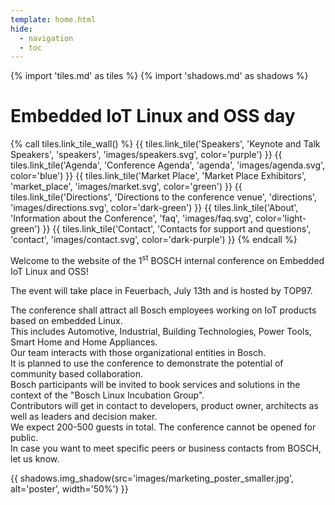 ```yaml
---
template: home.html
hide:
  - navigation
  - toc
---
```


{% import 'tiles.md' as tiles %}
{% import 'shadows.md' as shadows %}

# Embedded IoT Linux and OSS day

<!-- Color order: purple, blue, green; dark-green, light-green, dark-purple  -->

{% call tiles.link_tile_wall() %}
  {{ tiles.link_tile('Speakers', 'Keynote and Talk Speakers', 'speakers', 'images/speakers.svg', color='purple') }}
  {{ tiles.link_tile('Agenda', 'Conference Agenda', 'agenda', 'images/agenda.svg', color='blue') }}
  {{ tiles.link_tile('Market Place', 'Market Place Exhibitors', 'market_place', 'images/market.svg', color='green') }}
  {{ tiles.link_tile('Directions', 'Directions to the conference venue', 'directions', 'images/directions.svg', color='dark-green') }}
  {{ tiles.link_tile('About', 'Information about the Conference', 'faq', 'images/faq.svg', color='light-green') }}
  {{ tiles.link_tile('Contact', 'Contacts for support and questions', 'contact', 'images/contact.svg', color='dark-purple') }}
{% endcall %}

Welcome to the website of the 1<sup>st</sup> BOSCH internal conference on
Embedded IoT Linux and OSS!

The event will take place in Feuerbach, July 13th and is hosted by TOP97.

The conference shall attract all Bosch employees working on IoT products based
on embedded Linux.  
This includes Automotive, Industrial, Building Technologies, Power Tools, Smart
Home and Home Appliances.  
Our team interacts with those organizational entities in Bosch.  
It is planned to use the conference to demonstrate the potential of community
based collaboration.  
 Bosch participants will be invited to book services and solutions in the context
of the "Bosch Linux Incubation Group".  
Contributors will get in contact to developers, product owner, architects as
well as leaders and decision maker.  
We expect 200-500 guests in total. The conference cannot be opened for public.  
In case you want to meet specific peers or business contacts from BOSCH, let us
know.

{{ shadows.img_shadow(src='images/marketing_poster_smaller.jpg', alt='poster', width='50%') }}